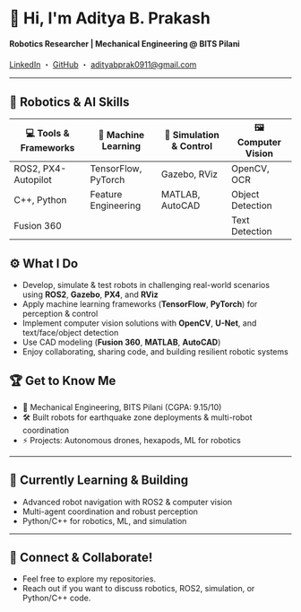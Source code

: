 <!-- README.md for github.com/Adibprak0911 -->

# 👋 Hi, I'm Aditya B. Prakash

#### Robotics Researcher | Mechanical Engineering @ BITS Pilani  
[LinkedIn](https://www.linkedin.com/in/aditya-prakash-3348b1155) ・ [GitHub](https://github.com/Adibprak0911) ・ adityabprak0911@gmail.com

---

## 🚀 Robotics & AI Skills

| 💻 Tools & Frameworks   | 🧠 Machine Learning      | 🤖 Simulation & Control | 🖼️ Computer Vision   |
|------------------------|-------------------------|------------------------|---------------------|
| ROS2, PX4-Autopilot    | TensorFlow, PyTorch     | Gazebo, RViz           | OpenCV, OCR        |
| C++, Python            | Feature Engineering     | MATLAB, AutoCAD        | Object Detection   |
| Fusion 360             |                         |                        | Text Detection     |


## ⚙️ What I Do

- Develop, simulate & test robots in challenging real-world scenarios using **ROS2**, **Gazebo**, **PX4**, and **RViz**
- Apply machine learning frameworks (**TensorFlow**, **PyTorch**) for perception & control
- Implement computer vision solutions with **OpenCV**, **U-Net**, and text/face/object detection
- Use CAD modeling (**Fusion 360**, **MATLAB**, **AutoCAD**)
- Enjoy collaborating, sharing code, and building resilient robotic systems


## 🏆 Get to Know Me

- 🏫 Mechanical Engineering, BITS Pilani (CGPA: 9.15/10)
- 🛠️ Built robots for earthquake zone deployments & multi-robot coordination
- ⚡ Projects: Autonomous drones, hexapods, ML for robotics

---

## 🌱 Currently Learning & Building

- Advanced robot navigation with ROS2 & computer vision
- Multi-agent coordination and robust perception
- Python/C++ for robotics, ML, and simulation

---

## 🤝 Connect & Collaborate!

- Feel free to explore my repositories.
- Reach out if you want to discuss robotics, ROS2, simulation, or Python/C++ code.


